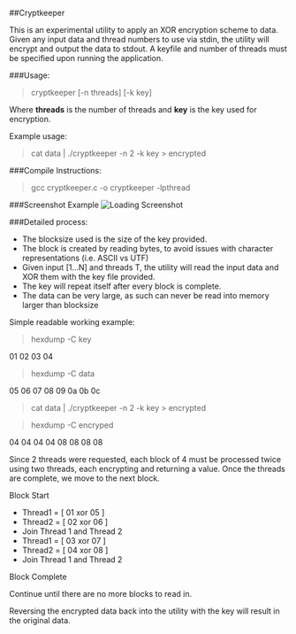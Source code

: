 ##Cryptkeeper

This is an experimental utility to apply an XOR encryption scheme to data.
Given any input data and thread numbers to use via stdin, the utility will encrypt and output the data to stdout.
A keyfile and number of threads must be specified upon running the application.

###Usage:

> cryptkeeper [-n threads] [-k key]

Where **threads** is the number of threads and **key** is the key used for encryption.

Example usage:

> cat data | ./cryptkeeper -n 2 -k key > encrypted


###Compile Instructions:

> gcc cryptkeeper.c -o cryptkeeper -lpthread

###Screenshot Example
![Loading Screenshot](../screenshots/screenshots/screenshot.png?raw=true)

###Detailed process:

* The blocksize used is the size of the key provided.
* The block is created by reading bytes, to avoid issues with character representations (i.e. ASCII vs UTF)
* Given input [1...N] and threads T, the utility will read the input data and XOR them with the key file provided.
* The key will repeat itself after every block is complete.
* The data can be very large, as such can never be read into memory larger than blocksize

Simple readable working example:

> hexdump -C key

01 02 03 04

> hexdump -C data

05 06 07 08 09 0a 0b 0c

> cat data | ./cryptkeeper -n 2 -k key > encrypted

> hexdump -C encryped

04 04 04 04 08 08 08 08

Since 2 threads were requested, each block of 4 must be processed twice using two threads, each encrypting and returning a value.
Once the threads are complete, we move to the next block.

Block Start
* Thread1 = [ 01 xor 05 ]
* Thread2 = [ 02 xor 06 ]
* Join Thread 1 and Thread 2
* Thread1 = [ 03 xor 07 ]
* Thread2 = [ 04 xor 08 ]
* Join Thread 1 and Thread 2  

Block Complete

Continue until there are no more blocks to read in.

Reversing the encrypted data back into the utility with the key will result in the original data.
